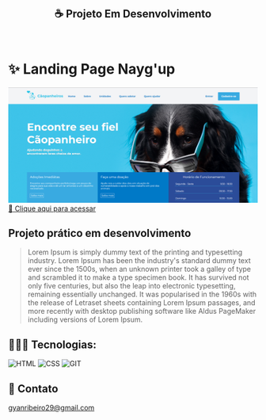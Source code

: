 <h2 align="center">☕ Projeto Em Desenvolvimento</h2> <br>

# ✨ Landing Page Nayg'up

![preview](https://github.com/GyanRibeiro/Project-Caopanheiros/blob/main/assets/Captura%20de%20tela%202023-07-17%20173719.png?raw=true)
[🔗 Clique aqui para acessar]()

## Projeto prático em desenvolvimento

> Lorem Ipsum is simply dummy text of the printing and typesetting industry. Lorem Ipsum has been the industry's standard dummy text ever since the 1500s, when an unknown printer took a galley of type and scrambled it to make a type specimen book. It has survived not only five centuries, but also the leap into electronic typesetting, remaining essentially unchanged. It was popularised in the 1960s with the release of Letraset sheets containing Lorem Ipsum passages, and more recently with desktop publishing software like Aldus PageMaker including versions of Lorem Ipsum.

## 🧑🏻‍💻 Tecnologias:

![HTML](https://img.shields.io/badge/HTML5-E34F26?style=for-the-badge&logo=html5&logoColor=white)
![CSS](https://img.shields.io/badge/CSS3-1572B6?style=for-the-badge&logo=css3&logoColor=white)
![GIT](https://img.shields.io/badge/GIT-E44C30?style=for-the-badge&logo=git&logoColor=white)

## 📩 Contato

gyanribeiro29@gmail.com
